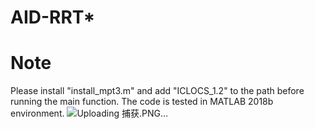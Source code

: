 # AID-RRT*
# Note
Please install "install_mpt3.m" and add "ICLOCS_1.2" to the path before running the main function.
The code is tested in MATLAB 2018b environment.
![Uploading 捕获.PNG…]()
